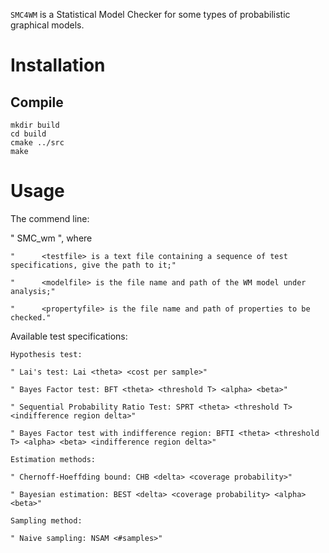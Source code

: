 
``SMC4WM`` is a Statistical Model Checker for some types of probabilistic graphical models. 

Installation
============

Compile
-------

    mkdir build
    cd build
    cmake ../src
    make

Usage
=====

The commend line:

" SMC_wm <testfile> <modelfile> <propertyfile>", where
    
    "      <testfile> is a text file containing a sequence of test specifications, give the path to it;"
    
    "      <modelfile> is the file name and path of the WM model under analysis;"
    
    "      <propertyfile> is the file name and path of properties to be checked."
    
Available test specifications:

    Hypothesis test:
    
    " Lai's test: Lai <theta> <cost per sample>"
    
    " Bayes Factor test: BFT <theta> <threshold T> <alpha> <beta>"
    
    " Sequential Probability Ratio Test: SPRT <theta> <threshold T> <indifference region delta>"
    
    " Bayes Factor test with indifference region: BFTI <theta> <threshold T> <alpha> <beta> <indifference region delta>"
    
    Estimation methods:
    
    " Chernoff-Hoeffding bound: CHB <delta> <coverage probability>"
    
    " Bayesian estimation: BEST <delta> <coverage probability> <alpha> <beta>"
    
    Sampling method:
    
    " Naive sampling: NSAM <#samples>"
    

